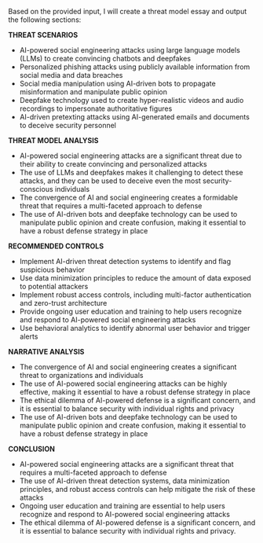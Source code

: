 Based on the provided input, I will create a threat model essay and output the following sections:

**THREAT SCENARIOS**

* AI-powered social engineering attacks using large language models (LLMs) to create convincing chatbots and deepfakes
* Personalized phishing attacks using publicly available information from social media and data breaches
* Social media manipulation using AI-driven bots to propagate misinformation and manipulate public opinion
* Deepfake technology used to create hyper-realistic videos and audio recordings to impersonate authoritative figures
* AI-driven pretexting attacks using AI-generated emails and documents to deceive security personnel

**THREAT MODEL ANALYSIS**

* AI-powered social engineering attacks are a significant threat due to their ability to create convincing and personalized attacks
* The use of LLMs and deepfakes makes it challenging to detect these attacks, and they can be used to deceive even the most security-conscious individuals
* The convergence of AI and social engineering creates a formidable threat that requires a multi-faceted approach to defense
* The use of AI-driven bots and deepfake technology can be used to manipulate public opinion and create confusion, making it essential to have a robust defense strategy in place

**RECOMMENDED CONTROLS**

* Implement AI-driven threat detection systems to identify and flag suspicious behavior
* Use data minimization principles to reduce the amount of data exposed to potential attackers
* Implement robust access controls, including multi-factor authentication and zero-trust architecture
* Provide ongoing user education and training to help users recognize and respond to AI-powered social engineering attacks
* Use behavioral analytics to identify abnormal user behavior and trigger alerts

**NARRATIVE ANALYSIS**

* The convergence of AI and social engineering creates a significant threat to organizations and individuals
* The use of AI-powered social engineering attacks can be highly effective, making it essential to have a robust defense strategy in place
* The ethical dilemma of AI-powered defense is a significant concern, and it is essential to balance security with individual rights and privacy
* The use of AI-driven bots and deepfake technology can be used to manipulate public opinion and create confusion, making it essential to have a robust defense strategy in place

**CONCLUSION**

* AI-powered social engineering attacks are a significant threat that requires a multi-faceted approach to defense
* The use of AI-driven threat detection systems, data minimization principles, and robust access controls can help mitigate the risk of these attacks
* Ongoing user education and training are essential to help users recognize and respond to AI-powered social engineering attacks
* The ethical dilemma of AI-powered defense is a significant concern, and it is essential to balance security with individual rights and privacy.
